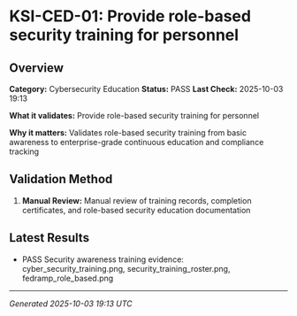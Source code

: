 # KSI-CED-01: Provide role-based security training for personnel

## Overview

**Category:** Cybersecurity Education
**Status:** PASS
**Last Check:** 2025-10-03 19:13

**What it validates:** Provide role-based security training for personnel

**Why it matters:** Validates role-based security training from basic awareness to enterprise-grade continuous education and compliance tracking

## Validation Method

1. **Manual Review:** Manual review of training records, completion certificates, and role-based security education documentation

## Latest Results

- PASS Security awareness training evidence: cyber_security_training.png, security_training_roster.png, fedramp_role_based.png

---
*Generated 2025-10-03 19:13 UTC*